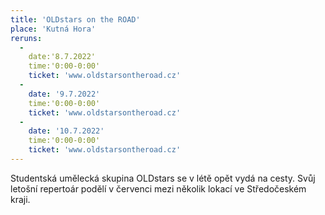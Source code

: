 ```yaml
---
title: 'OLDstars on the ROAD'
place: 'Kutná Hora'
reruns:
  -
    date:'8.7.2022'
    time:'0:00-0:00'
    ticket: 'www.oldstarsontheroad.cz'
  -
    date: '9.7.2022'
    time:'0:00-0:00'
    ticket: 'www.oldstarsontheroad.cz'
  -  
    date: '10.7.2022'
    time:'0:00-0:00'
    ticket: 'www.oldstarsontheroad.cz'
---
```

Studentská umělecká skupina OLDstars se v létě opět vydá na cesty. Svůj letošní repertoár podělí v červenci mezi několik lokací ve Středočeském kraji.
